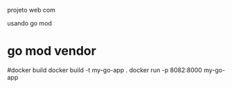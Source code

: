projeto web com

usando go mod
# go mod vendor

#docker build
docker build -t my-go-app .
docker run -p 8082:8000 my-go-app